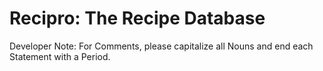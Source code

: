 # Recipro: The Recipe Database
Developer Note: For Comments, please capitalize all Nouns and end each Statement
with a Period.
